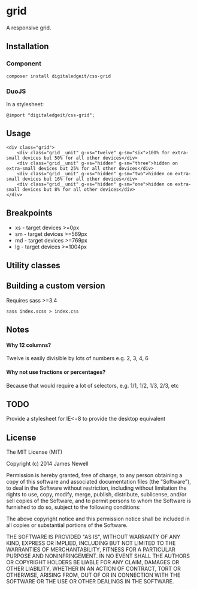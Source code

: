 # grid

A responsive grid.

## Installation

### Component

    composer install digitaledgeit/css-grid
    
### DuoJS

In a stylesheet:

    @import "digitaledgeit/css-grid";

    
## Usage
    
    <div class="grid">
        <div class="grid__unit" g-xs="twelve" g-sm="six">100% for extra-small devices but 50% for all other devices</div>
        <div class="grid__unit" g-xs="hidden" g-sm="three">hidden on extra-small devices but 25% for all other devices</div>
        <div class="grid__unit" g-xs="hidden" g-sm="two">hidden on extra-small devices but 16% for all other devices</div>
        <div class="grid__unit" g-xs="hidden" g-sm="one">hidden on extra-small devices but 8% for all other devices</div>
    </div>

## Breakpoints

 - xs - target devices >=0px
 - sm - target devices >=569px
 - md - target devices >=769px
 - lg - target devices >=1004px

## Utility classes

## Building a custom version

Requires sass >=3.4

    sass index.scss > index.css
    
## Notes

#### Why 12 columns? 
Twelve is easily divisible by lots of numbers e.g. 2, 3, 4, 6

#### Why not use fractions or percentages? 
Because that would require a lot of selectors, e.g. 1/1, 1/2, 1/3, 2/3, etc 


## TODO

Provide a stylesheet for IE<=8 to provide the desktop equivalent

## License

The MIT License (MIT)

Copyright (c) 2014 James Newell

Permission is hereby granted, free of charge, to any person obtaining a copy of this software and associated documentation files (the "Software"), to deal in the Software without restriction, including without limitation the rights to use, copy, modify, merge, publish, distribute, sublicense, and/or sell copies of the Software, and to permit persons to whom the Software is furnished to do so, subject to the following conditions:

The above copyright notice and this permission notice shall be included in all copies or substantial portions of the Software.

THE SOFTWARE IS PROVIDED "AS IS", WITHOUT WARRANTY OF ANY KIND, EXPRESS OR IMPLIED, INCLUDING BUT NOT LIMITED TO THE WARRANTIES OF MERCHANTABILITY, FITNESS FOR A PARTICULAR PURPOSE AND NONINFRINGEMENT. IN NO EVENT SHALL THE AUTHORS OR COPYRIGHT HOLDERS BE LIABLE FOR ANY CLAIM, DAMAGES OR OTHER LIABILITY, WHETHER IN AN ACTION OF CONTRACT, TORT OR OTHERWISE, ARISING FROM, OUT OF OR IN CONNECTION WITH THE SOFTWARE OR THE USE OR OTHER DEALINGS IN THE SOFTWARE.